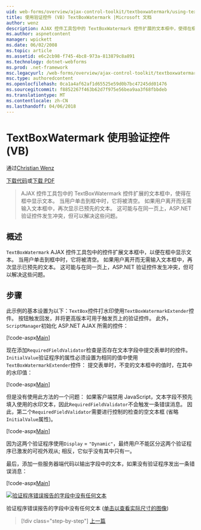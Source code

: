 ```yaml
---
uid: web-forms/overview/ajax-control-toolkit/textboxwatermark/using-textboxwatermark-with-validation-controls-vb
title: 使用验证控件 (VB) TextBoxWatermark |Microsoft 文档
author: wenz
description: AJAX 控件工具包中的 TextBoxWatermark 控件扩展的文本框中，使得在框中显示文本。 当用户单击到框中，它我...
ms.author: aspnetcontent
manager: wpickett
ms.date: 06/02/2008
ms.topic: article
ms.assetid: e6c2cb98-f745-4bc8-973a-813879c8a891
ms.technology: dotnet-webforms
ms.prod: .net-framework
msc.legacyurl: /web-forms/overview/ajax-control-toolkit/textboxwatermark/using-textboxwatermark-with-validation-controls-vb
msc.type: authoredcontent
ms.openlocfilehash: 0ca1a4af62af1d65525e59d0b7bc47245dd01476
ms.sourcegitcommit: f8852267f463b62d7f975e56bea9aa3f68fbbdeb
ms.translationtype: MT
ms.contentlocale: zh-CN
ms.lasthandoff: 04/06/2018
---
```

<a name="using-textboxwatermark-with-validation-controls-vb"></a>TextBoxWatermark 使用验证控件 (VB)
====================
通过[Christian Wenz](https://github.com/wenz)

[下载代码](http://download.microsoft.com/download/9/3/f/93f8daea-bebd-4821-833b-95205389c7d0/TextBoxWatermark2.vb.zip)或[下载 PDF](http://download.microsoft.com/download/b/6/a/b6ae89ee-df69-4c87-9bfb-ad1eb2b23373/textboxwatermark2VB.pdf)

> AJAX 控件工具包中的 TextBoxWatermark 控件扩展的文本框中，使得在框中显示文本。 当用户单击到框中时，它将被清空。 如果用户离开而无需输入文本框中，再次显示已预先的文本。 这可能与在同一页上，ASP.NET 验证控件发生冲突，但可以解决这些问题。


## <a name="overview"></a>概述

`TextBoxWatermark` AJAX 控件工具包中的控件扩展文本框中，以便在框中显示文本。 当用户单击到框中时，它将被清空。 如果用户离开而无需输入文本框中，再次显示已预先的文本。 这可能与在同一页上，ASP.NET 验证控件发生冲突，但可以解决这些问题。

## <a name="steps"></a>步骤

此示例的基本设置为以下：`TextBox`控件打水印使用`TextBoxWatermarkExtender`控件。 按钮触发回发，并将更高版本可用于触发页上的验证控件。 此外，`ScriptManager`初始化 ASP.NET AJAX 所需的控件：

[!code-aspx[Main](using-textboxwatermark-with-validation-controls-vb/samples/sample1.aspx)]

现在添加`RequiredFieldValidator`检查是否存在文本字段中提交表单时的控件。 `InitialValue`验证程序的属性必须设置为相同的值中使用`TextBoxWatermarkExtender`控件： 提交表单时，不变的文本框中的值时，在其中的水印值：

[!code-aspx[Main](using-textboxwatermark-with-validation-controls-vb/samples/sample2.aspx)]

但是没有使用此方法的一个问题： 如果客户端禁用 JavaScript，文本字段不预先填入使用的水印文本，因此`RequiredFieldValidator`不会触发一条错误消息。 因此，第二个`RequiredFieldValidator`需要进行控制的检查的空文本框 (省略`InitialValue`属性)。

[!code-aspx[Main](using-textboxwatermark-with-validation-controls-vb/samples/sample3.aspx)]

因为这两个验证程序使用`Display` = `"Dynamic"`，最终用户不能区分这两个验证程序已激发的可视外观从; 相反，它似乎没有其中只有一。

最后，添加一些服务器端代码以输出字段中的文本，如果没有验证程序发出一条错误消息：

[!code-aspx[Main](using-textboxwatermark-with-validation-controls-vb/samples/sample4.aspx)]


[![验证程序错误报告的字段中没有任何文本](using-textboxwatermark-with-validation-controls-vb/_static/image2.png)](using-textboxwatermark-with-validation-controls-vb/_static/image1.png)

验证程序错误报告的字段中没有任何文本 ([单击以查看实际尺寸的图像](using-textboxwatermark-with-validation-controls-vb/_static/image3.png))

> [!div class="step-by-step"]
> [上一篇](using-textboxwatermark-in-a-formview-vb.md)
